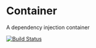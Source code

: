 # Container

A dependency injection container

[![Build Status](https://travis-ci.org/aidphp/Container.svg?branch=master)](https://travis-ci.org/aidphp/Container)